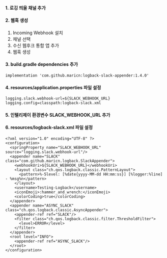 #### 1. 로깅 띄울 채널 추가
#### 2. 웹훅 생성
1. Incoming Webhook 설치
2. 채널 선택
3. 수신 웹후크 통합 앱 추가
4. 웹훅 생성

#### 3. build.gradle dependencies 추가
```
implementation 'com.github.maricn:logback-slack-appender:1.4.0'
```
#### 4. resources/application.properties 파일 설정
```
logging.slack.webhook-url=${SLACK_WEBHOOK_URL}
logging.config=classpath:logback-slack.xml
```

#### 5. 인텔리제이 환경변수 SLACK_WEBHOOK_URL 추가

#### 6. resources/logback-slack.xml 파일 설정
```
<?xml version="1.0" encoding="UTF-8" ?>
<configuration>
  <springProperty name="SLACK_WEBHOOK_URL" source="logging.slack.webhook-url"/>
  <appender name="SLACK" class="com.github.maricn.logback.SlackAppender">
    <webhookUri>${SLACK_WEBHOOK_URL}</webhookUri>
    <layout class="ch.qos.logback.classic.PatternLayout">
      <pattern>%-5level: [%date{yyyy-MM-dd HH:mm:ss}] [%logger:%line] - %msg%n</pattern>
    </layout>
    <username>Testing-Logback</username>
    <iconEmoji>:hammer_and_wrench:</iconEmoji>
    <colorCoding>true</colorCoding>
  </appender>
  <appender name="ASYNC_SLACK" class="ch.qos.logback.classic.AsyncAppender">
    <appender-ref ref="SLACK"/>
    <filter class="ch.qos.logback.classic.filter.ThresholdFilter">
      <level>ERROR</level>
    </filter>
  </appender>
  <root level="INFO">
    <appender-ref ref="ASYNC_SLACK"/>
  </root>
</configuration>
```